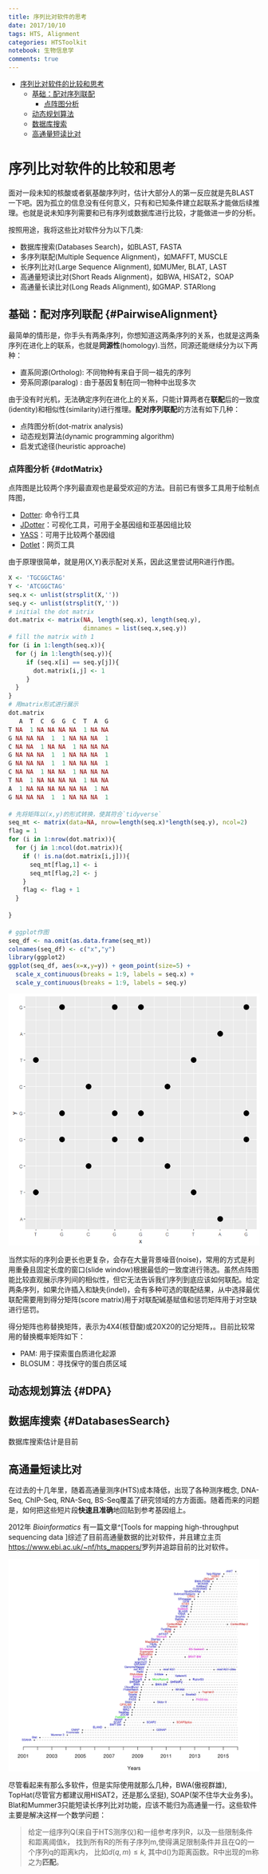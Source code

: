 ```yaml
---
title: 序列比对软件的思考
date: 2017/10/10
tags: HTS, Alignment
categories: HTSToolkit
notebook: 生物信息学
comments: true
---
```


<!-- @import "[TOC]" {cmd="toc" depthFrom=1 depthTo=6 orderedList=false} -->
<!-- code_chunk_output -->

* [序列比对软件的比较和思考](#序列比对软件的比较和思考)
	* [基础：配对序列联配](#PairwiseAlignment)
		* [点阵图分析](#dotMatrix)
	* [动态规划算法](#DPA)
	* [数据库搜索](#DatabasesSearch)
	* [高通量短读比对](#高通量短读比对)

<!-- /code_chunk_output -->

# 序列比对软件的比较和思考

面对一段未知的核酸或者氨基酸序列时，估计大部分人的第一反应就是先BLAST一下吧。因为孤立的信息没有任何意义，只有和已知条件建立起联系才能做后续推理。也就是说未知序列需要和已有序列或数据库进行比较，才能做进一步的分析。

按照用途，我将这些比对软件分为以下几类:

- 数据库搜索(Databases Search)，如BLAST, FASTA
- 多序列联配(Multiple Sequence Alignment)，如MAFFT, MUSCLE
- 长序列比对(Large Sequence Alignment), 如MUMer, BLAT, LAST
- 高通量短读比对(Short Reads Alignment)，如BWA, HISAT2，SOAP
- 高通量长读比对(Long Reads Alignment), 如GMAP. STARlong

## 基础：配对序列联配 {#PairwiseAlignment}

最简单的情形是，你手头有两条序列，你想知道这两条序列的关系，也就是这两条序列在进化上的联系，也就是**同源性**(homology).当然，同源还能继续分为以下两种：

- 直系同源(Ortholog): 不同物种有来自于同一祖先的序列
- 旁系同源(paralog) : 由于基因复制在同一物种中出现多次

由于没有时光机，无法确定序列在进化上的关系，只能计算两者在**联配**后的一致度(identity)和相似性(similarity)进行推理。**配对序列联配**的方法有如下几种：

- 点阵图分析(dot-matrix analysis)
- 动态规划算法(dynamic programming algorithm)
- 启发式途径(heuristic approache)

### 点阵图分析 {#dotMatrix}

点阵图是比较两个序列最直观也是最受欢迎的方法。目前已有很多工具用于绘制点阵图，

- [Dotter](http://www.sanger.ac.uk/science/tools/seqtools): 命令行工具
- [JDotter](https://virology.uvic.ca/virology-ca-tools/jdotter/)：可视化工具，可用于全基因组和亚基因组比较
- [YASS](http://bioinfo.lifl.fr/yass/index.php)：可用于比较两个基因组
- [Dotlet](http://myhits.isb-sib.ch/cgi-bin/dotlet)：网页工具

由于原理很简单，就是用(X,Y)表示配对关系，因此这里尝试用R进行作图。

```r
X <- 'TGCGGCTAG'
Y <- 'ATCGGCTAG'
seq.x <- unlist(strsplit(X,''))
seq.y <- unlist(strsplit(Y,''))
# initial the dot matrix
dot.matrix <- matrix(NA, length(seq.x), length(seq.y),
                     dimnames = list(seq.x,seq.y))
# fill the matrix with 1
for (i in 1:length(seq.x)){
  for (j in 1:length(seq.y)){
     if (seq.x[i] == seq.y[j]){
       dot.matrix[i,j] <- 1
     }
  }
}
# 用matrix形式进行展示
dot.matrix
   A  T  C  G  G  C  T  A  G
T NA  1 NA NA NA NA  1 NA NA
G NA NA NA  1  1 NA NA NA  1
C NA NA  1 NA NA  1 NA NA NA
G NA NA NA  1  1 NA NA NA  1
G NA NA NA  1  1 NA NA NA  1
C NA NA  1 NA NA  1 NA NA NA
T NA  1 NA NA NA NA  1 NA NA
A  1 NA NA NA NA NA NA  1 NA
G NA NA NA  1  1 NA NA NA  1

# 先将矩阵以(x,y)的形式转换，使其符合`tidyverse`
seq_mt <- matrix(data=NA, nrow=length(seq.x)*length(seq.y), ncol=2)
flag = 1
for (i in 1:nrow(dot.matrix)){
  for (j in 1:ncol(dot.matrix)){
    if (! is.na(dot.matrix[i,j])){
      seq_mt[flag,1] <- i
      seq_mt[flag,2] <- j
    }
    flag <- flag + 1
  }

}

# ggplot作图
seq_df <- na.omit(as.data.frame(seq_mt))
colnames(seq_df) <- c("x","y")
library(ggplot2)
ggplot(seq_df, aes(x=x,y=y)) + geom_point(size=5) +
  scale_x_continuous(breaks = 1:9, labels = seq.x) +
  scale_y_continuous(breaks = 1:9, labels = seq.y)
```

![](../../Pictures/dot_matrix_plot.png)

当然实际的序列会更长也更复杂，会存在大量背景噪音(noise)，常用的方式是利用重叠且固定长度的窗口(slide window)根据最低的一致度进行筛选。虽然点阵图能比较直观展示序列间的相似性，但它无法告诉我们序列到底应该如何联配。给定两条序列，如果允许插入和缺失(indel)，会有多种可选的联配结果，从中选择最优联配需要用到得分矩阵(score matrix)用于对联配碱基赋值和惩罚矩阵用于对空缺进行惩罚。

得分矩阵也称替换矩阵，表示为4X4(核苷酸)或20X20的记分矩阵，。目前比较常用的替换概率矩阵如下：

- PAM: 用于探索蛋白质进化起源
- BLOSUM：寻找保守的蛋白质区域

## 动态规划算法 {#DPA}

## 数据库搜索 {#DatabasesSearch}

数据库搜索估计是目前

## 高通量短读比对

在过去的十几年里，随着高通量测序(HTS)成本降低，出现了各种测序概念, DNA-Seq, ChIP-Seq, RNA-Seq, BS-Seq覆盖了研究领域的方方面面。随着而来的问题是，如何把这些短片段**快速且准确**地回贴到参考基因组上。

2012年 _Bioinformatics_ 有一篇文章^[Tools for mapping high-throughput sequencing data ]综述了目前高通量数据的比对软件，并且建立主页<https://www.ebi.ac.uk/~nf/hts_mappers/>罗列并追踪目前的比对软件。

![](../../Pictures/mappers_timeline.jpeg)

尽管看起来有那么多软件，但是实际使用就那么几种，BWA(傲视群雄), TopHat(尽管官方都建议用HISAT2，还是那么坚挺), SOAP(架不住华大业务多)。 Blat和Mummer3只能短读长序列比对功能，应该不能归为高通量一行。这些软件主要是解决这样一个数学问题：

> 给定一组序列Q(来自于HTS测序仪)和一组参考序列R，以及一些限制条件和距离阈值k， 找到所有R的所有子序列m,使得满足限制条件并且在Q的一个序列q的距离k内， 比如$d(q,m) \le k$, 其中d()为距离函数。R中出现的m称之为**匹配**。